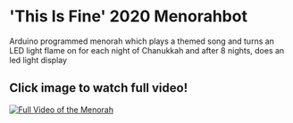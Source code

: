 # 'This Is Fine' 2020 Menorahbot
Arduino programmed menorah which plays a themed song and turns an LED light flame on for each night of Chanukkah and after 8 nights, does an led light display 

## Click image to watch full video! 
[![Full Video of the Menorah](https://i.ibb.co/X7N8prJ/Image-from-f-i-OS.jpg)](https://www.youtube.com/watch?v=2glH7oZcOUw&feature=youtu.be)
